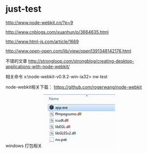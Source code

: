 just-test
=========

http://www.node-webkit.cn/?p=9

http://www.cnblogs.com/xuanhun/p/3664635.html

http://www.html-js.com/article/1669

http://www.open-open.com/lib/view/open1391348142176.html

不错的文章 http://strongloop.com/strongblog/creating-desktop-applications-with-node-webkit/

相关命令 x:\node-webkit-v0.9.2-win-ia32> nw test

node-webkit相关下载： https://github.com/rogerwang/node-webkit

windows 打包相关
![](https://raw.githubusercontent.com/node-web/just-test/master/tools/for-windows/pkg-include.png)
